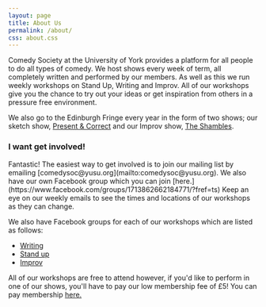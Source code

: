 ```yaml
---
layout: page
title: About Us
permalink: /about/
css: about.css
---
```


Comedy Society at the University of York provides a platform for all people to do all types of comedy.
We host shows every week of term, all completely written and performed by our members. As well as this we run weekly workshops on <span class="red">Stand Up, Writing and Improv.</span> All of our workshops give you the chance to try out your ideas or get inspiration from others in a <span class="red">pressure free</span> environment.

We also go to the Edinburgh Fringe every year in the form of two shows; our sketch show, [Present & Correct](http://www.nouse.co.uk/2015/08/15/edinburgh-fringe-2015-review-present-and-correct/) and our Improv show, [The Shambles]({{site.shambles_website}}).

<h3 class="red">I want get involved!</h3>
Fantastic! The easiest way to get involved is to join our mailing list by emailing [comedysoc@yusu.org](mailto:comedysoc@yusu.org). We also have our own Facebook group which you can join [here.](https://www.facebook.com/groups/1713862662184771/?fref=ts) Keep an eye on our weekly emails to see the times and locations of our workshops as they can change.

We also have Facebook groups for each of our workshops which are listed as follows:

- [Writing](https://www.facebook.com/groups/681363162000105/?fref=ts)
- [Stand up](https://www.facebook.com/groups/281441311890492/?fref=ts)
- [Improv](https://www.facebook.com/groups/477699455766007/?fref=ts)

All of our workshops are free to attend however, if you'd like to perform in one of our shows, you'll have to pay our low membership fee of <span class="red">£5!</span> You can pay membership [here.](https://www.yusu.org/opportunities/societies/comedy-society)
